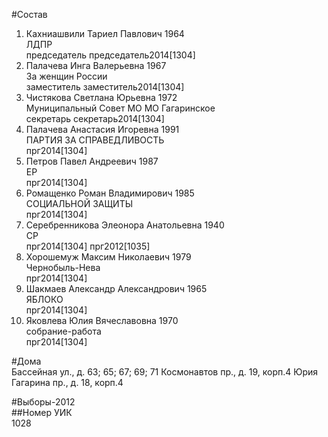 #Состав  
1. Кахниашвили Тариел Павлович 1964  
    ЛДПР  
    председатель председатель2014[1304]  
2. Палачева Инга Валерьевна 1967  
    За женщин России  
    заместитель заместитель2014[1304]  
3. Чистякова Светлана Юрьевна 1972  
    Муниципальный Совет МО МО Гагаринское  
    секретарь секретарь2014[1304]  
4. Палачева Анастасия Игоревна 1991  
    ПАРТИЯ ЗА СПРАВЕДЛИВОСТЬ  
    прг2014[1304]  
5. Петров Павел Андреевич 1987  
    ЕР  
    прг2014[1304]  
6. Ромащенко Роман Владимирович 1985  
    СОЦИАЛЬНОЙ ЗАЩИТЫ  
    прг2014[1304]  
7. Серебренникова Элеонора Анатольевна 1940  
    СР  
    прг2014[1304] прг2012[1035]  
8. Хорошемуж Максим Николаевич 1979  
    Чернобыль-Нева  
    прг2014[1304]  
9. Шакмаев Александр Александрович 1965  
    ЯБЛОКО  
    прг2014[1304]  
10. Яковлева Юлия Вячеславовна 1970  
    собрание-работа  
    прг2014[1304]  
  
#Дома  
Бассейная ул., д. 63; 65; 67; 69; 71 Космонавтов пр., д. 19, корп.4 Юрия Гагарина пр., д. 18, корп.4  
  
#Выборы-2012  
##Номер УИК  
1028  
